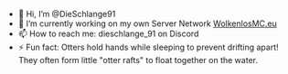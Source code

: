 - 👋 Hi, I’m @DieSchlange91
- 🌱 I’m currently working on my own Server Network [WolkenlosMC.eu](WolkenlosMC (github.com))
- 📫 How to reach me: dieschlange_91 on Discord
- ⚡ Fun fact: Otters hold hands while sleeping to prevent drifting apart! They often form little "otter rafts" to float together on the water.

<!---
DieSchlange91/DieSchlange91 is a ✨ special ✨ repository because its `README.md` (this file) appears on your GitHub profile.
You can click the Preview link to take a look at your changes.
--->
